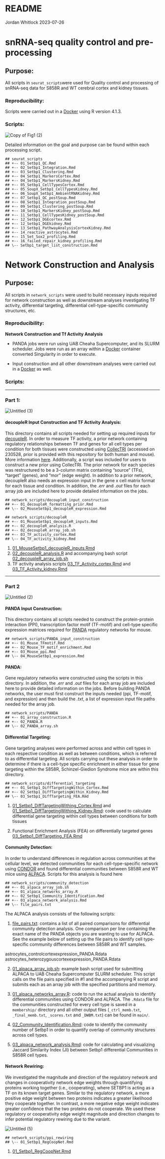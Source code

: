 README
================
Jordan Whitlock
2023-07-26

# snRNA-seq quality control and pre-processing

## Purpose:

All scripts in `seurat_scripts`were used for Quality control and
processing of snRNA-seq data for S858R and WT cerebral cortex and kidney
tissues.

### Reproducibility:

Scripts were carried out in a
[Docker](https://hub.docker.com/repository/docker/jordanwhitlock/setbp1_manuscript/general)
using R version 4.1.3.

### Scripts:

![Copy of Fig1 (2)](https://github.com/lasseignelab/230227_JW_Setbp1Manuscript/assets/62023125/9931bd70-5094-48b2-90cd-ebdbc00cc51a)


Detailed information on the goal and purpose can be found within each
processing script.

    ## seurat_scripts
    ## +-- 01_Setbp1_QC.Rmd
    ## +-- 02_Setbp1_Integration.Rmd
    ## +-- 03_Setbp1_Clustering.Rmd
    ## +-- 04_Setbp1_MarkersCortex.Rmd
    ## +-- 04_Setbp1_MarkersKidney.Rmd
    ## +-- 05_Setbp1_CellTypesCortex.Rmd
    ## +-- 05_SoupX_Setbp1_CellTypesKidney.Rmd
    ## +-- 06_SoupX_Setbp1_AmbientRNAKidney.Rmd
    ## +-- 07_Setbp1_QC_postSoup.Rmd
    ## +-- 08_Setbp1_Integration_postSoup.Rmd
    ## +-- 09_Setbp1_Clustering_postSoup.Rmd
    ## +-- 10_Setbp1_MarkersKidney_postSoup.Rmd
    ## +-- 11_Setbp1_CellTypesKidney_postSoup.Rmd
    ## +-- 12_Setbp1_DGEcortex.Rmd
    ## +-- 12_Setbp1_DGEkidney.Rmd
    ## +-- 13_Setbp1_PathwayAnalysisCortexKidney.Rmd
    ## +-- 14_reactive_astrocytes.Rmd
    ## +-- 15_Set_Sox2_profiling.Rmd
    ## +-- 16_failed_repair_kidney_profiling.Rmd
    ## \-- Setbp1_target_list_construction.Rmd

# Network Construction and Analysis

## Purpose:

All scripts in `network_scripts` were used to build necessary inputs
required for network construction as well as downstream analyses
investigating TF activity, differential targeting, differential
cell-type-specific community structures, etc.

### Reproducibility:

**Network Construction and Tf Activity Analysis**

-   PANDA jobs were run using UAB Cheaha Supercomputer, and its SLURM
    scheduler. Jobs were run as an array within a
    [Docker](https://hub.docker.com/repository/docker/jordanwhitlock/setbp1_manuscript_panda_1.0.1/general)
    container converted Singularity in order to execute.

-   Input construction and all other downstream analyses were carried
    out in a
    [Docker](https://hub.docker.com/repository/docker/jordanwhitlock/setbp1_manuscript/general)
    as well.

### Scripts:

--------

### Part 1:
![Untitled (3)](https://github.com/lasseignelab/230227_JW_Setbp1Manuscript/assets/62023125/e2e73c4a-eb26-4b96-9847-0b81004bf1a7)


#### decoupleR Input Construction and TF Activity Analysis:

This directory contains all scripts needed for setting up required
inputs for [decoupleR](https://saezlab.github.io/decoupleR/). In order
to measure TF activity, a prior network containing regulatory
relationships between TF and genes for all cell types per condition for
both tissues were constructed using
[CollecTRI](https://github.com/saezlab/CollecTRI) (accessed on 230528,
prior is provided with this repository for both human and mouse). More
information
[here](https://www.biorxiv.org/content/10.1101/2023.03.30.534849v1).
Additionally, a script was included for users to construct a new prior
using CollecTRI. The prior network for each species was restructured to
be a 3-column matrix containing “source” (TFs), “target” (genes), and
“mor” (edge weight). In addition to a prior network, decoupleR also
needs an expression input in the gene x cell matrix format for each
tissue and condition. In addition, the *.err* and *.out* files for each
array job are included here to provide detailed information on the jobs.

    ## network_scripts/decoupleR_input_construction
    ## +-- 01_decoupleR_formatting_prior.Rmd
    ## \-- 02_MouseSetbp1_decoupleR_expression.Rmd

    ## network_scripts/decoupleR
    ## +-- 01_MouseSetbp1_decoupleR_inputs.Rmd
    ## +-- 02_decoupleR_analysis.R
    ## +-- 02_decoupleR_array_job.sh
    ## +-- 03_TF_activity_cortex.Rmd
    ## \-- 04_TF_activity_kidney.Rmd

1.  [01_MouseSetbp1_decoupleR_inputs.Rmd](https://github.com/lasseignelab/230227_JW_Setbp1Manuscript/blob/main/src/network_scripts/decoupleR/01_MouseSetbp1_decoupleR_inputs.Rmd)
2.  [02_decoupleR_analysis.R](https://github.com/lasseignelab/230227_JW_Setbp1Manuscript/blob/main/src/network_scripts/decoupleR/02_decoupleR_analysis.R)
    and accompanying bash script
    [02_decoupleR_array_job.sh](https://github.com/lasseignelab/230227_JW_Setbp1Manuscript/blob/main/src/network_scripts/decoupleR/02_decoupleR_array_job.sh)
3.  TF activity analysis scripts
    [03_TF_Activity_cortex.Rmd](https://github.com/lasseignelab/230227_JW_Setbp1Manuscript/blob/main/src/network_scripts/decoupleR/03_TF_activity_cortex.Rmd)
    and
    [03_TF_Activity_kidney.Rmd](https://github.com/lasseignelab/230227_JW_Setbp1Manuscript/blob/main/src/network_scripts/decoupleR/04_TF_activity_kidney.Rmd)

--------

### Part 2
![Untitled (2)](https://github.com/lasseignelab/230227_JW_Setbp1Manuscript/assets/62023125/c0c5f7e3-6284-4c82-be6b-512a97bc94a1)

#### PANDA Input Construction:

This directory contains all scripts needed to construct the
protein-protein interaction (PPI), transcription factor motif (TF-motif)
and cell-type specific expression matrices required for
[PANDA](https://netzoo.github.io/zooanimals/panda/) regulatory networks
for mouse.

    ## network_scripts/PANDA_input_construction
    ## +-- 01_Mouse_TFmotif.Rmd
    ## +-- 02_Mouse_TF_motif_enrichment.Rmd
    ## +-- 03_Mouse_ppi.Rmd
    ## \-- 04_MouseSetbp1_expression.Rmd

#### PANDA:

Gene regulatory networks were constructed using the scripts in this
directory. In addition, the *.err* and *.out* files for each array job
are included here to provide detailed information on the jobs. Before
building PANDA networks, the user must first construct the inputs needed
(ppi, TF-motif, and expression) and then build the *.txt*, a
list of expression input file paths needed for the array job.

    ## network_scripts/PANDA
    ## +-- 01_array_construction.R
    ## +-- 02_PANDA.R
    ## \-- 02_PANDA_array.sh

#### Differential Targeting:

Gene targeting analyses were performed across and within cell types in
each respective condition as well as between conditions, which is
referred to as differential targeting. All scripts carrying out these
analysis in order to determine if there is a cell-type specific
enrichment in either tissue for gene targeting within the S858R,
Schinzel-Giedion Syndrome mice are within this directory.

    ## network_scripts/differential_targeting
    ## +-- 01_Setbp1_DiffTargetingWithin_Cortex.Rmd
    ## +-- 02_Setbp1_DiffTargetingWithin_Kidney.Rmd
    ## \-- 03_Setbp1_DiffTargeting_FEA.Rmd

1.  [01_Setbp1_DiffTargetingWithing_Cortex.Rmd](https://github.com/lasseignelab/230227_JW_Setbp1Manuscript/blob/main/src/network_scripts/differential_targeting/01_Setbp1_DiffTargetingWithin_Cortex.Rmd)
    and
    [01_Setbp1_DiffTargetingWithing_Kidney.Rmd](https://github.com/lasseignelab/230227_JW_Setbp1Manuscript/blob/main/src/network_scripts/differential_targeting/02_Setbp1_DiffTargetingWithin_Kidney.Rmd):
    code used to calculate differential gene targeting within cell types
    between conditions for both tissues

2.  Functional Enrichment Analysis (FEA) on differentially targeted
    genes
    [03_Setbp1_DiffTargeting_FEA.Rmd](https://github.com/lasseignelab/230227_JW_Setbp1Manuscript/blob/main/src/network_scripts/differential_targeting/03_Setbp1_DiffTargeting_FEA.Rmd)

#### Community Detection:

In order to understand differences in regulation across communities at
the cellular level, we detected communities for each cell-type-specific
network using [CONDOR](https://netzoo.github.io/zooanimals/condor/) and
found differential communities between S858R and WT mice using
[ALPACA](https://netzoo.github.io/zooanimals/alpaca/). Scripts for this
analysis is found here

    ## network_scripts/community_detection
    ## +-- 01_alpaca_array_job.sh
    ## +-- 01_alpaca_networks_array.R
    ## +-- 02_Setbp1_Community_Identification.Rmd
    ## +-- 03_alpaca_network_analysis.Rmd
    ## \-- file_pairs.txt

The ALPACA analysis consists of the following scripts:

1.  [file_pairs.txt](https://github.com/lasseignelab/230227_JW_Setbp1Manuscript/blob/main/src/network_scripts/community_detection/file_pairs.txt):
    contains a list of all paired comparisons for differential community
    detection analysis. One comparison per line containing the exact
    name of the PANDA objects you are wanting to use for ALPACA. See
    the example below of setting up the file pairs to identify cell
    type-specific community differences between S858R and WT samples.

astrocytes_controlcortexexpression_PANDA.Rdata
astrocytes_heterozygouscortexexpression_PANDA.Rdata

2.  [01_alpaca_array_job.sh](https://github.com/lasseignelab/230227_JW_Setbp1Manuscript/blob/main/src/network_scripts/community_detection/alpaca_array_job.sh):
    example bash script used for submitting ALPACA to UAB Cheaha
    Supercomputer SLURM scheduler. This script calls on the file pairs
    specified in \#1 and the accompanying R script and submits each as
    an array job with the specified partitions and memory.

3.  [01_alpaca_networks_array.R](https://github.com/lasseignelab/230227_JW_Setbp1Manuscript/blob/main/src/network_scripts/community_detection/alpaca_networks_array.R):
    code to run the actual analysis to identify differential communities
    using CONDOR and ALPACA. The `.Rdata` file for the communities
    constructed for every cell type is saved in a `membership/`
    directory and all other output files (`_ctrl_memb.txt`,
    `_final_memb.txt`, `_scores.txt` and `_DWBM.txt`) can be found in
    `main/`.

4.  [02_Community_Identification.Rmd](https://github.com/lasseignelab/230227_JW_Setbp1Manuscript/blob/main/src/network_scripts/community_detection/02_Setbp1_Community_Identification.Rmd):
    code to identify the community number of Setbp1 in order to quantify
    overlap of community structures across cell types.

5.  [03_alpaca_network_analysis.Rmd](https://github.com/lasseignelab/230227_JW_Setbp1Manuscript/blob/main/src/network_scripts/community_detection/03_alpaca_network_analysis.Rmd):
    code for calculating and visualizing Jaccard Similarity Index (JI)
    between Setbp1 differential Communities in S858R cell types.

#### Network Rewiring:
We investigated the magnitude and direction of the regulatory network and changes in cooperativity network edge weights through quantifying proteins working together (i.e., cooperating), where SETBP1 is acting as a TF on its known target genes. Similar to the regulatory network, a more positive edge weight between two proteins indicates a greater likelihood they cooperate together. In contrast, a more negative edge weight indicates greater confidence that the two proteins do not cooperate. We used these regulatory or cooperativity edge weight magnitude and direction changes to infer potential regulatory rewiring due to the variant.

![Untitled (5)](https://github.com/lasseignelab/230227_JW_Setbp1Manuscript/assets/62023125/4fd8deaf-2f71-4b51-b8b1-3855aa3fb01b)

    ## network_scripts/ppi_rewiring
    ## \-- 01_Setbp1_RegCoopNet.Rmd

1.  [01_Setbp1_RegCoopNet.Rmd](https://github.com/lasseignelab/230227_JW_Setbp1Manuscript/blob/main/src/network_scripts/ppi_rewiring/01_Setbp1_RegCoopNet.Rmd)
